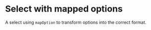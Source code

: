 # Select with mapped options

A select using `mapOption` to transform options into the correct format.
